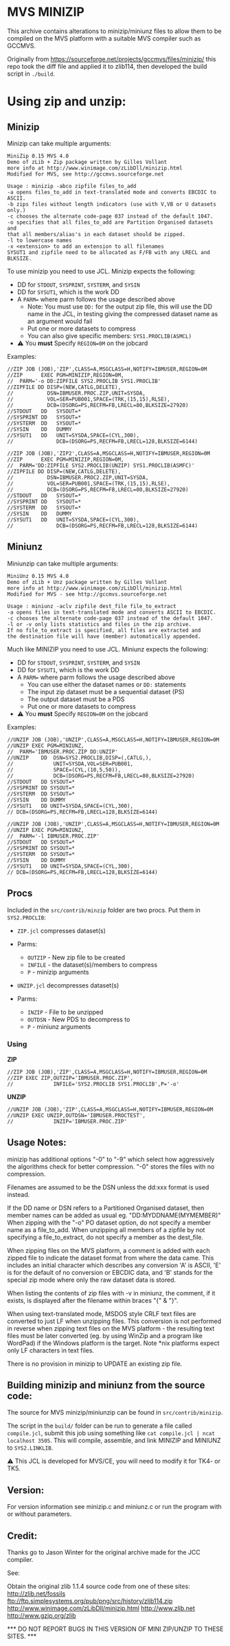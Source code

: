 # MVS MINIZIP

This archive contains alterations to minizip/miniunz
files to allow them to be compiled on the MVS platform
with a suitable MVS compiler such as GCCMVS.

Originally from https://sourceforge.net/projects/gccmvs/files/minizip/
this repo took the diff file and applied it to zlib114, then developed
the build script in `./build`. 

# Using zip and unzip:


## Minizip

Minizip can take multiple arguments:

```
MiniZip 0.15 MVS 4.0
Demo of zLib + Zip package written by Gilles Vollant
more info at http://www.winimage.com/zLibDll/minizip.html
Modified for MVS, see http://gccmvs.sourceforge.net
 
Usage : minizip -abco zipfile files_to_add
-a opens files_to_add in text-translated mode and converts EBCDIC to ASCII.
-b zips files without length indicators (use with V,VB or U datasets only.)
-c chooses the alternate code-page 037 instead of the default 1047.
-o specifies that all files_to_add are Partition Organised datasets and
that all members/alias's in each dataset should be zipped.
-l to lowercase names
-x <extension> to add an extension to all filenames
SYSUT1 and zipfile need to be allocated as F/FB with any LRECL and BLKSIZE.
```

To use minizip you need to use JCL. Minizip expects the following:

  - DD for `STDOUT`, `SYSPRINT`, `SYSTERM`, and `SYSIN`
  - DD for `SYSUT1`, which is the work DD
  - A `PARM=` where parm follows the usage described above
    - Note: You must use `DD:` for the output zip file, this 
      will use the DD name in the JCL, in testing giving the
      compressed dataset name as an argument would fail
    - Put one or more datasets to compress
    - You can also give specific members: `SYS1.PROCLIB(ASMCL)`
  - :warning: You **must** Specify `REGION=0M` on the jobcard

Examples:

```jcl
//ZIP JOB (JOB),'ZIP',CLASS=A,MSGCLASS=H,NOTIFY=IBMUSER,REGION=0M
//ZIP      EXEC PGM=MINIZIP,REGION=0M,                                
//  PARM='-o DD:ZIPFILE SYS2.PROCLIB SYS1.PROCLIB'                                      
//ZIPFILE DD DISP=(NEW,CATLG,DELETE),                                 
//           DSN=IBMUSER.PROC.ZIP,UNIT=SYSDA,                                     
//           VOL=SER=PUB001,SPACE=(TRK,(15,15),RLSE),                    
//           DCB=(DSORG=PS,RECFM=FB,LRECL=80,BLKSIZE=27920)              
//STDOUT   DD   SYSOUT=*                                              
//SYSPRINT DD   SYSOUT=*                                              
//SYSTERM  DD   SYSOUT=*                                              
//SYSIN    DD   DUMMY                                                 
//SYSUT1   DD   UNIT=SYSDA,SPACE=(CYL,300),                           
//              DCB=(DSORG=PS,RECFM=FB,LRECL=128,BLKSIZE=6144)  
```

```jcl
//ZIP JOB (JOB),'ZIP2',CLASS=A,MSGCLASS=H,NOTIFY=IBMUSER,REGION=0M
//ZIP      EXEC PGM=MINIZIP,REGION=0M,                                
//  PARM='DD:ZIPFILE SYS2.PROCLIB(UNZIP) SYS1.PROCLIB(ASMFC)'                                      
//ZIPFILE DD DISP=(NEW,CATLG,DELETE),                                 
//           DSN=IBMUSER.PROC2.ZIP,UNIT=SYSDA,                                     
//           VOL=SER=PUB001,SPACE=(TRK,(15,15),RLSE),                    
//           DCB=(DSORG=PS,RECFM=FB,LRECL=80,BLKSIZE=27920)              
//STDOUT   DD   SYSOUT=*                                              
//SYSPRINT DD   SYSOUT=*                                              
//SYSTERM  DD   SYSOUT=*                                              
//SYSIN    DD   DUMMY                                                 
//SYSUT1   DD   UNIT=SYSDA,SPACE=(CYL,300),                           
//              DCB=(DSORG=PS,RECFM=FB,LRECL=128,BLKSIZE=6144)  
```

## Miniunz

Miniunzip can take multiple arguments:

```
MiniUnz 0.15 MVS 4.0
Demo of zLib + Unz package written by Gilles Vollant
more info at http://www.winimage.com/zLibDll/minizip.html
Modified for MVS - see http://gccmvs.sourceforge.net
 
Usage : miniunz -aclv zipfile dest_file file_to_extract
-a opens files in text-translated mode and converts ASCII to EBCDIC.
-c chooses the alternate code-page 037 instead of the default 1047.
-l or -v only lists statistics and files in the zip archive.
If no file_to_extract is specified, all files are extracted and
the destination file will have (member) automatically appended.
```

Much like MINIZIP you need to use JCL. Miniunz expects the following:

  - DD for `STDOUT`, `SYSPRINT`, `SYSTERM`, and `SYSIN`
  - DD for `SYSUT1`, which is the work DD
  - A `PARM=` where parm follows the usage described above
    - You can use either the dataset names or `DD:` statements
    - The input zip dataset must be a sequential dataset (PS)
    - The output dataset must be a PDS
    - Put one or more datasets to compress
  - :warning: You **must** Specify `REGION=0M` on the jobcard

Examples:

```jcl
//UNZIP JOB (JOB),'UNZIP',CLASS=A,MSGCLASS=H,NOTIFY=IBMUSER,REGION=0M
//UNZIP EXEC PGM=MINIUNZ,          
//  PARM='IBMUSER.PROC.ZIP DD:UNZIP'
//UNZIP    DD  DSN=SYS2.PROCLIB,DISP=(,CATLG,),
//             UNIT=SYSDA,VOL=SER=PUB001,
//             SPACE=(CYL,(10,5,50)),                   
//             DCB=(DSORG=PS,RECFM=FB,LRECL=80,BLKSIZE=27920)                               
//STDOUT   DD SYSOUT=*                           
//SYSPRINT DD SYSOUT=*                           
//SYSTERM  DD SYSOUT=*                           
//SYSIN    DD DUMMY                              
//SYSUT1   DD UNIT=SYSDA,SPACE=(CYL,300),        
// DCB=(DSORG=PS,RECFM=FB,LRECL=128,BLKSIZE=6144)
```


```jcl
//UNZIP JOB (JOB),'UNZIP',CLASS=A,MSGCLASS=H,NOTIFY=IBMUSER,REGION=0M
//UNZIP EXEC PGM=MINIUNZ,            
//  PARM='-l IBMUSER.PROC.ZIP'                            
//STDOUT   DD SYSOUT=*                           
//SYSPRINT DD SYSOUT=*                           
//SYSTERM  DD SYSOUT=*                           
//SYSIN    DD DUMMY                              
//SYSUT1   DD UNIT=SYSDA,SPACE=(CYL,300),        
// DCB=(DSORG=PS,RECFM=FB,LRECL=128,BLKSIZE=6144)
```

## Procs

Included in the `src/contrib/minzip` folder are two procs. Put them
in `SYS2.PROCLIB`:

  - `ZIP.jcl` compresses dataset(s)
  - Parms:
    - `OUTZIP` - New zip file to be created
    - `INFILE` - the dataset(s)/members to compress
    - `P` - minizip arguments

  - `UNZIP.jcl` decompresses dataset(s)
  - Parms:
    - `INZIP` - File to be unzipped
    - `OUTDSN` - New PDS to decompress to
    - `P` - miniunz arguments

### Using

**ZIP**

```jcl
//ZIP JOB (JOB),'ZIP',CLASS=A,MSGCLASS=H,NOTIFY=IBMUSER,REGION=0M
//ZIP EXEC ZIP,OUTZIP='IBMUSER.PROC.ZIP',
//             INFILE='SYS2.PROCLIB SYS1.PROCLIB',P='-o'  
```

**UNZIP**

```jcl
//UNZIP JOB (JOB),'ZIP',CLASS=A,MSGCLASS=H,NOTIFY=IBMUSER,REGION=0M
//UNZIP EXEC UNZIP,OUTDSN='IBMUSER.PROCTEST',                      
//             INZIP='IBMUSER.PROC.ZIP'                                
```


Usage Notes:
------------

minizip has additional options "-0" to "-9" which select how aggressively the
algorithms check for better compression.  "-0" stores the files with no
compression.

Filenames are assumed to be the DSN unless the dd:xxx format is
used instead.

If the DD name or DSN refers to a Partitioned Organised dataset, then member
names can be added as usual eg. "DD:MYDDNAME(MYMEMBER)"  When zipping with the
"-o" PO dataset option, do not specify a member name as a file_to_add.  When
unzipping all members of a zipfile by not specifying a file_to_extract, do
not specify a member as the dest_file.

When zipping files on the MVS platform, a comment is added with each zipped
file to indicate the dataset format from where the data came.  This includes
an initial character which describes any conversion 'A' is ASCII, 'E' is
for the default of no conversion or EBCDIC data, and 'B' stands for the
special zip mode where only the raw dataset data is stored.

When listing the contents of zip files with -v in miniunz, the comment, if it
exists, is displayed after the filename within braces "{" & "}".

When using text-translated mode, MSDOS style CRLF text files are converted to
just LF when unzipping files.  This conversion is not performed in reverse when
zipping text files on the MVS platform - the resulting text files must be later
converted (eg. by using WinZip and a program like WordPad) if the Windows 
platform is the target.  Note *nix platforms expect only LF characters in 
text files.

There is no provision in minizip to UPDATE an existing zip file.


Building minizip and miniunz from the source code:
--------------------------------------------------

The source for MVS minizip/miniunzip can be found in `src/contrib/minizip`. 

The script in the `build/` folder can be run to generate a file
called `compile.jcl`, submit this job using something like 
`cat compile.jcl | ncat localhost 3505`. This will compile, 
assemble, and link MINIZIP and MINIUNZ to `SYS2.LINKLIB`.

:warning: This JCL is developed for MVS/CE, you will need to 
modify it for TK4- or TK5.


Version:
--------

For version information see minizip.c and miniunz.c or run
the program with or without parameters.


Credit:
-------

Thanks go to Jason Winter for the original archive made for the JCC 
compiler.



See:

Obtain the original zlib 1.1.4 source code from one of
these sites:
http://zlib.net/fossils
ftp://ftp.simplesystems.org/pub/png/src/history/zlib114.zip
http://www.winimage.com/zLibDll/minizip.html
http://www.zlib.net
http://www.gzip.org/zlib


 *** DO NOT REPORT BUGS IN THIS VERSION OF MINI ZIP/UNZIP TO THESE SITES. ***

